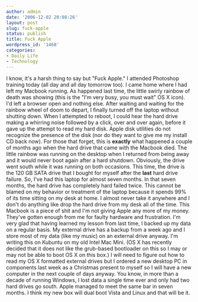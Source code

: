 ```yaml
---
author: admin
date: '2006-12-02 20:08:26'
layout: post
slug: fuck-apple
status: publish
title: Fuck Apple
wordpress_id: '1468'
categories:
- Daily Life
- Technology
---
```


I know, it's a harsh thing to say but "Fuck Apple." I attended Photoshop
training today (all day and all day tomorrow too). I came home where I
had left my Macbook running. As happened last time, the little swirly
rainbow of death was showing (this is the "I'm very busy, you must wait"
OS X icon). I'd left a browser open and nothing else. After waiting and
waiting for the rainbow wheel of doom to depart, I finally turned off
the laptop without shutting down. When I attempted to reboot, I could
hear the hard drive making a whirring noise followed by a click, over
and over again, before it gave up the attempt to read my hard disk.
Apple disk utilities do not recognize the presence of the disk (nor do
they want to give me my install CD back now). For those that forget,
this is **exactly** what happened a couple of months ago when the hard
drive that came with the Macbook died. The little rainbow was running on
the desktop when I returned from being away and it would never boot
again after a hard shutdown. Obviously, the drive went south while it
was running on both occasions. This time, the drive is the 120 GB SATA
drive that I bought for myself after the **last** hard drive failure.
So, I've had this laptop for almost seven months. In that seven months,
the hard drive has completely hard failed twice. This cannot be blamed
on my behavior or treatment of the laptop because it spends 99% of its
time sitting on my desk at home. I almost never take it anywhere and I
don't do anything like drop the hard drive from my desk all of the time.
This Macbook is a piece of shit and I'm not giving Apple any more of my
money. They've gotten enough from me for faulty hardware and
frustration. I'm very glad that having learned my lesson from last time,
I backed up my data on a regular basis. My external drive has a backup
from a week ago and I store most of my data (like my music) on an
external drive anyway. I'm writing this on Kubuntu on my old Intel Mac
Mini. (OS X has recently decided that it does not like the grub-based
bootloader on this so I may or may not be able to boot OS X on this
box.) I will need to figure out how to read my OS X formatted external
drives but I ordered a new desktop PC in components last week as a
Christmas present to myself so I will have a new computer in the next
couple of days anyway. You know, in more than a decade of running
Windows, I lost data a single time ever and only had two hard drives go
south. Apple managed to meet the same bar in seven months. I think my
new box will dual boot Vista and Linux and that will be it.
